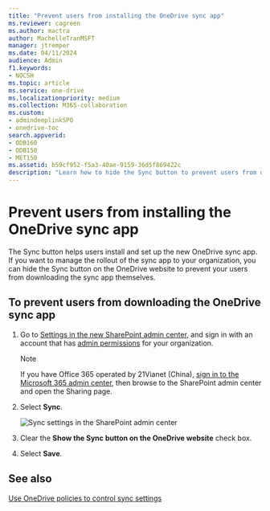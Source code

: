 ```yaml
---
title: "Prevent users from installing the OneDrive sync app"
ms.reviewer: cagreen
ms.author: mactra
author: MachelleTranMSFT
manager: jtremper
ms.date: 04/11/2024
audience: Admin
f1.keywords:
- NOCSH
ms.topic: article
ms.service: one-drive
ms.localizationpriority: medium
ms.collection: M365-collaboration
ms.custom:
- admindeeplinkSPO
- onedrive-toc
search.appverid:
- ODB160
- ODB150
- MET150
ms.assetid: b59cf952-f5a3-40ae-9159-36d5f869422c
description: "Learn how to hide the Sync button to prevent users from downloading and installing the new OneDrive sync app."
---
```


# Prevent users from installing the OneDrive sync app

The Sync button helps users install and set up the new OneDrive sync app. If you want to manage the rollout of the sync app to your organization, you can hide the Sync button on the OneDrive website to prevent your users from downloading the sync app themselves.
  
 ## To prevent users from downloading the OneDrive sync app
  
1. Go to <a href="https://go.microsoft.com/fwlink/?linkid=2185072" target="_blank">Settings in the new SharePoint admin center</a>, and sign in with an account that has [admin permissions](/sharepoint/sharepoint-admin-role) for your organization.

   > [!NOTE]
   > If you have Office 365 operated by 21Vianet (China), [sign in to the Microsoft 365 admin center](https://go.microsoft.com/fwlink/p/?linkid=850627), then browse to the SharePoint admin center and open the Sharing page.

2. Select **Sync**.

    ![Sync settings in the SharePoint admin center](media/sp-sync-settings.png)

3. Clear the **Show the Sync button on the OneDrive website** check box.

4. Select **Save**.

## See also

[Use OneDrive policies to control sync settings](use-group-policy.md)

